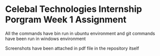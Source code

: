 # Celebal Technologies Internship Porgram Week 1 Assignment

All the commands have bin run in ubuntu environment and git commands have been run in windows environment

Screenshots have been attached in pdf file in the repository itself
